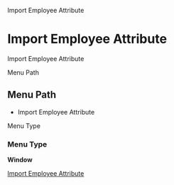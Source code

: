 
Import Employee Attribute
# Import Employee Attribute


Import Employee Attribute

Menu Path
## Menu Path



- Import Employee Attribute

Menu Type
### Menu Type

**Window**


[Import Employee Attribute](../../functional-guide/window/window-import-employee-attribute.md)